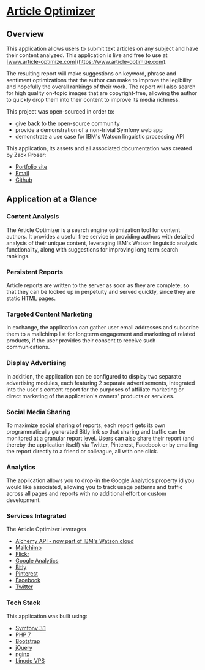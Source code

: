 # [Article Optimizer](https://www.article-optimize.com)

## Overview 

This application allows users to submit text articles on any subject and have their content analyzed. This application is live and free to use at [www.article-optimize.com](https://www.article-optimize.com).
 
 The resulting report will make suggestions on keyword, phrase and sentiment optimizations that the author can make to improve the legibility and hopefully the overall rankings of their work. The report will also search for high quality on-topic images that are 
copyright-free, allowing the author to quickly drop them into their content to improve its media richness.

This project was open-sourced in order to: 
 * give back to the open-source community
 * provide a demonstration of a non-trivial Symfony web app
 * demonstrate a use case for IBM's Watson linguistic processing API

This application, its assets and all associated documentation was created by Zack Proser: 

* [Portfolio site](https://www.zackproser.com)
* [Email](mailto:zackproser@gmail.com) 
* [Github](https://www.github.com/zackproser)

## Application at a Glance

### Content Analysis
The Article Optimizer is a search engine optimization tool for content authors. It provides a useful free service in providing authors with detailed analysis of their unique content, leveraging IBM's Watson linguistic analysis functionality, along with suggestions for improving long term search rankings. 

### Persistent Reports
Article reports are written to the server as soon as they are complete, so that they can be looked up in perpetuity and served quickly, since they are static HTML pages. 

### Targeted Content Marketing
In exchange, the application can gather user email addresses and subscribe them to a mailchimp list for longterm engagement and marketing of related products, if the user provides their consent to receive such communications.

### Display Advertising 
In addition, the application can be configured to display two separate advertising modules, each featuring 2 separate advertisements, integrated into the user's content report for the purposes of affiliate marketing or direct marketing of the application's owners' products or services.

### Social Media Sharing
To maximize social sharing of reports, each report gets its own programmatically generated Bitly link so that sharing and traffic can be monitored at a granular report level. Users can also share their report (and thereby the application itself) via Twitter, Pinterest, Facebook or by emailing the report directly to a friend or colleague, all with one click.

### Analytics
The application allows you to drop-in the Google Analytics property id you would like associated, allowing you to track usage patterns and traffic across all pages and reports with no additional effort or custom development.

### Services Integrated

The Article Optimizer leverages 

* [Alchemy API - now part of IBM's Watson cloud](https://www.ibm.com/watson/developercloud/alchemy-language.html)
* [Mailchimp](https://mailchimp.com/)
* [Flickr](https://www.flickr.com/)
* [Google Analytics](https://google.com/analytics)
* [Bitly](https://bitly.com)
* [Pinterest](https://pinterest.com)
* [Facebook](https://www.facebook.com)
* [Twitter](https://www.twitter.com)

### Tech Stack 
This application was built using: 

* [Symfony 3.1](https://symfony.com) 
* [PHP 7](https://php.net) 
* [Bootstrap](https://getbootstrap.com) 
* [jQuery](https://jquery.com) 
* [nginx](https://nginx.com)
* [Linode VPS](https://linode.com)